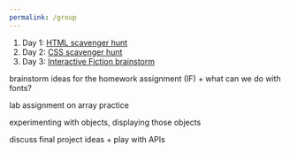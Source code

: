 ```yaml
---
permalink: /group
---
```


1. Day 1: [HTML scavenger hunt](./1-html)
2. Day 2: [CSS scavenger hunt](./2-snowfall)
3. Day 3: [Interactive Fiction brainstorm](./3-if-brainstorm)

brainstorm ideas for the homework assignment (IF) + what can we do with fonts?

lab assignment on array practice

experimenting with objects, displaying those objects

discuss final project ideas + play with APIs